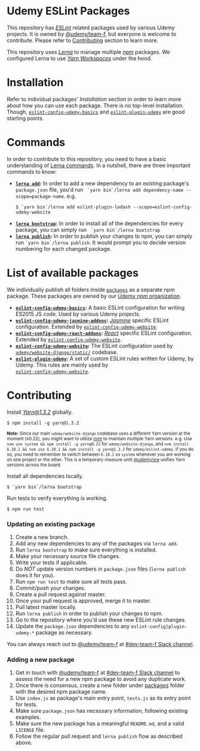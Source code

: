 Udemy ESLint Packages
=====================

This repository has [*ESLint*](https://www.github.com/eslint/eslint) related packages used by various Udemy projects. 
It is owned by [@udemy/team-f](https://github.com/orgs/udemy/teams/team-f), but everyone is welcome to contribute.
Please refer to [Contributing](#contributing) section to learn more.

This repository uses [*Lerna*](https://github.com/lerna/lerna) to manage multiple [*npm*](https://www.npmjs.com/) packages. We 
configured Lerna to use [*Yarn Workspaces*](https://yarnpkg.com/lang/en/docs/workspaces/) under the hood.

# Installation

Refer to individual packages' *Installation* section in order to learn more about how you can use each package.
There is no top-level installation. Though, [`eslint-config-udemy-basics`](packages/eslint-config-udemy-basics)
and [`eslint-plugin-udemy`](packages/eslint-plugin-udemy) are good starting points.

# Commands

In order to contribute to this repository, you need to have a basic understanding of 
[Lerna commands](https://github.com/lerna/lerna#commands). In a nutshell, 
there are three important commands to know:

* **[`lerna add`](https://github.com/lerna/lerna#add):** In order to add a new dependency to an existing package's 
`package.json` file, you'd run `` `yarn bin`/lerna add dependency-name --scope=package-name``. e.g.
    ```
    $ `yarn bin`/lerna add eslint-plugin-lodash --scope=eslint-config-udemy-website
    ``` 
* **[`lerna bootstrap`](https://github.com/lerna/lerna#bootstrap):** In order to install all of the dependencies
for every package, you can simply run `` `yarn bin`/lerna bootstrap``
* **[`lerna publish`](https://github.com/lerna/lerna#publish):** In order to publish your changes to npm, you
can simply run `` `yarn bin`/lerna publish ``. It would prompt you to decide version numbering for each changed
package.

# List of available packages

We individually publish all folders inside [`packages`](packages) as a separate npm package. These packages are
owned by our [Udemy npm organization](https://www.npmjs.com/org/udemy).

* **[`eslint-config-udemy-basics`](packages/eslint-config-udemy-basics):** A basic ESLint configuration for writing 
ES2015 JS code. Used by various Udemy projects.
* **[`eslint-config-udemy-jasmine-addons`](packages/eslint-config-udemy-jasmine-addons):** 
[*Jasmine*](https://github.com/jasmine/jasmine) specific ESLint configuration. Extended by 
[`eslint-config-udemy-website`](packages/eslint-config-udemy-website).
* **[`eslint-config-udemy-react-addons`](packages/eslint-config-udemy-react-addons):**
[*React*](https://github.com/facebook/react) specific ESLint configuration. Extended by 
[`eslint-config-udemy-website`](packages/eslint-config-udemy-website).
* **[`eslint-config-udemy-website`](packages/eslint-config-udemy-website):**
The ESLint configuration used by 
[`udemy/website-django/static/`](https://github.com/udemy/website-django/tree/master/static/.eslintrc.js) codebase.
* **[`eslint-plugin-udemy`](packages/eslint-plugin-udemy):**
A set of custom ESLint rules written for Udemy, by Udemy. This rules are mainly used by  
[`eslint-config-udemy-website`](packages/eslint-config-udemy-website).

# Contributing

Install [*Yarn@1.3.2*](https://github.com/yarnpkg/yarn/releases/tag/v1.3.2) globally. 

    $ npm install -g yarn@1.3.2
    
<small>**Note:** Since our main `udemy/website-django` codebase
uses a different Yarn version at the moment (v0.22), you might want to utilize 
[*nvm*](https://github.com/creationix/nvm) to maintain multiple Yarn versions. e.g. Use 
`nvm use system && npm install -g yarn@0.22` for `udemy/website-django`, and 
`nvm install 6.10.1 && nvm use 6.10.1 && npm install -g yarn@1.3.2` for `udemy/eslint-udemy`. 
If you do so, you need to remember to switch between `6.10.1` vs `system` whenever you are working on
one project or the other. This is a temporary measure until 
[@udemy/sre](https://github.com/orgs/udemy/teams/sre) unifies Yarn versions across the board.</small>

Install all dependencies locally.

    $ `yarn bin`/lerna bootstrap
    
Run tests to verify everything is working.

    $ npm run test

### Updating an existing package

1. Create a new branch.
1. Add any new dependencies to any of the packages via `lerna add`.
1. Run `lerna bootstrap` to make sure everything is installed.
1. Make your necessary source file changes.
1. Write your tests if applicable.
1. Do *NOT* update version numbers in `package.json` files (`lerna publish` does it for you).
1. Run `npm run test` to make sure all tests pass.
1. Commit/push your changes.
1. Create a pull request against master.
1. Once your pull request is approved, merge it to master.
1. Pull latest master locally.
1. Run `lerna publish` in order to publish your changes to npm.
1. Go to the repository where you'd use these new ESLint rule changes.
1. Update the `package.json` dependencies to any `eslint-config|plugin-udemy-*` package as necessary.

You can always reach out to [@udemy/team-f](https://github.com/orgs/udemy/teams/team-f) at 
[#dev-team-f Slack channel](https://udemy.slack.com/messages/dev-team-f).
 
### Adding a new package

1. Get in touch with [@udemy/team-f](https://github.com/orgs/udemy/teams/team-f) at 
[#dev-team-f Slack channel](https://udemy.slack.com/messages/dev-team-f) to assess the need for a
new npm package to avoid any duplicate work.
1. Once there is consensus, create a new folder under [packages](packages/) folder with the
desired npm package name.
1. Use `index.js` as package's main entry point, `tests.js` as its entry point for tests.
1. Make sure `package.json` has necessary information, following existing examples.
1. Make sure the new package has a meaningful `README.md`, and a valid `LICENSE` file.
1. Follow the regular pull request and `lerna publish` flow as described above.